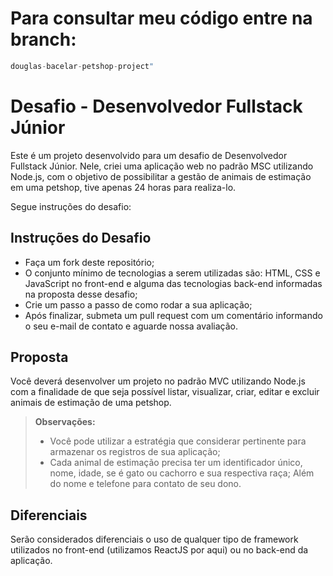 # Para consultar meu código entre na branch:
```js
douglas-bacelar-petshop-project"
```

# Desafio - Desenvolvedor Fullstack Júnior
Este é um projeto desenvolvido para um desafio de Desenvolvedor Fullstack Júnior. Nele, criei uma aplicação web no padrão MSC utilizando Node.js, com o objetivo de possibilitar a gestão de animais de estimação em uma petshop, tive apenas 24 horas para realiza-lo.

Segue instruções do desafio:

## Instruções do Desafio
- Faça um fork deste repositório;
- O conjunto mínimo de tecnologias a serem utilizadas são: HTML, CSS e JavaScript no front-end e alguma das tecnologias back-end informadas na proposta desse desafio;
- Crie um passo a passo de como rodar a sua aplicação;
- Após finalizar, submeta um pull request com um comentário informando o seu e-mail de contato e aguarde nossa avaliação.

## Proposta
Você deverá desenvolver um projeto no padrão MVC utilizando Node.js com a finalidade de que seja possível listar, visualizar, criar, editar e excluir animais de estimação de uma petshop.
> **Observações:**
> - Você pode utilizar a estratégia que considerar pertinente para armazenar os registros de sua aplicação;
> - Cada animal de estimação precisa ter um identificador único, nome, idade, se é gato ou cachorro e sua respectiva raça; Além do nome e telefone para contato de seu dono.

## Diferenciais
Serão considerados diferenciais o uso de qualquer tipo de framework utilizados no front-end (utilizamos ReactJS por aqui) ou no back-end da aplicação.
